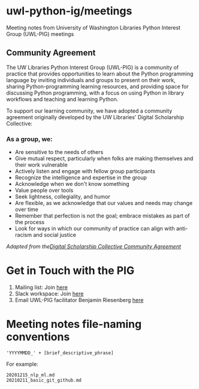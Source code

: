 # uwl-python-ig/meetings
Meeting notes from University of Washington Libraries Python Interest Group \(UWL-PIG\) meetings

## Community Agreement
The UW Libraries Python Interest Group (UWL-PIG) is a community of practice that provides opportunities to learn about the Python programming language by inviting individuals and groups to present on their work, sharing Python-programming learning resources, and providing space for discussing Python programming, with a focus on using Python in library workflows and teaching and learning Python.

To support our learning community, we have adopted a community agreement originally developed by the UW Libraries' Digital Scholarship Collective:

### As a group, we:
- Are sensitive to the needs of others
- Give mutual respect, particularly when folks are making themselves and their work vulnerable
- Actively listen and engage with fellow group participants
- Recognize the intelligence and expertise in the group
- Acknowledge when we don't know something
- Value people over tools
- Seek lightness, collegiality, and humor
- Are flexible, as we acknowledge that our values and needs may change over time
- Remember that perfection is not the goal; embrace mistakes as part of the process
- Look for ways in which our community of practice can align with anti-racism and social justice

*Adapted from the[Digital Scholarship Collective Community Agreement](https://docs.google.com/document/d/1g8Ln1kCLVk_GPF-zC516nNjZIIByc-EvvFd69lFM0GU/edit?usp=sharing)*

# Get in Touch with the PIG
1. Mailing list: Join [here](https://mailman.u.washington.edu/mailman/listinfo/uwlib_pig)
2. Slack workspace: Join [here](https://join.slack.com/t/uwlibrariespig/shared_invite/zt-9fiyia7a-Oe4kVQHsPCgNgLnnRmU2XQ)
3. Email UWL-PIG facilitator Benjamin Riesenberg [here](mailto:ries07@uw.edu)

# Meeting notes file-naming conventions
```
'YYYYMMDD_' + [brief_descriptive_phrase]
```
For example:  
```
20201215_nlp_ml.md
20210211_basic_git_github.md
```